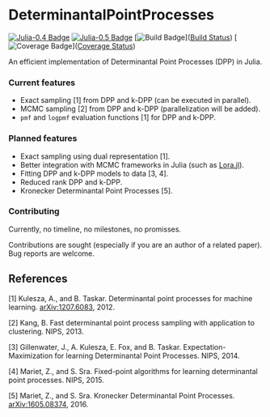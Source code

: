 # DeterminantalPointProcesses

[![Julia-0.4 Badge]]([DPP-pkg])
[![Julia-0.5 Badge]]([DPP-pkg])
[![Build Badge]]([Build Status])
[![Coverage Badge]]([Coverage Status])

An efficient implementation of Determinantal Point Processes (DPP) in Julia.

### Current features
- Exact sampling [1] from DPP and k-DPP (can be executed in parallel).
- MCMC sampling [2] from DPP and k-DPP (parallelization will be added).
- `pmf` and `logpmf` evaluation functions [1] for DPP and k-DPP.

### Planned features
- Exact sampling using dual representation [1].
- Better integration with MCMC frameworks in Julia (such as [Lora.jl]).
- Fitting DPP and k-DPP models to data [3, 4].
- Reduced rank DPP and k-DPP.
- Kronecker Determinantal Point Processes [5].

### Contributing
Currently, no timeline, no milestones, no promisses.

Contributions are sought (especially if you are an author of a related paper).
Bug reports are welcome.

## References
[1] Kulesza, A., and B. Taskar. Determinantal point processes for machine learning. [arXiv:1207.6083], 2012.

[2] Kang, B. Fast determinantal point process sampling with application to clustering. NIPS, 2013.

[3] Gillenwater, J., A. Kulesza, E. Fox, and B. Taskar. Expectation-Maximization for learning Determinantal Point Processes. NIPS, 2014.

[4] Mariet, Z., and S. Sra. Fixed-point algorithms for learning determinantal point processes. NIPS, 2015.

[5] Mariet, Z., and S. Sra. Kronecker Determinantal Point Processes. [arXiv:1605.08374], 2016.


[Julia-0.4 Badge]: http://pkg.julialang.org/badges/DeterminantalPointProcesses_0.4.svg
[Julia-0.5 Badge]: http://pkg.julialang.org/badges/DeterminantalPointProcesses_0.5.svg
[DPP-pkg]: http://pkg.julialang.org/?pkg=DeterminantalPointProcesses

[Build Badge]: https://travis-ci.org/alshedivat/DeterminantalPointProcesses.jl.svg
[Build Status]: https://travis-ci.org/alshedivat/DeterminantalPointProcesses.jl
[Coverage Badge]: https://coveralls.io/repos/github/alshedivat/DeterminantalPointProcesses.jl/badge.svg
[Coverage Status]: https://coveralls.io/github/alshedivat/DeterminantalPointProcesses.jl

[Lora.jl]: https://github.com/JuliaStats/Lora.jl
[arXiv:1207.6083]: https://arxiv.org/abs/1207.6083
[arXiv:1605.08374]: https://arxiv.org/abs/1605.08374
